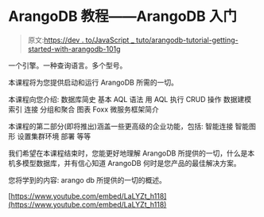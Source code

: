 # ArangoDB 教程——ArangoDB 入门

> 原文:[https://dev . to/JavaScript _ tuto/arangodb-tutorial-getting-started-with-arangodb-101g](https://dev.to/javascript_tuto/arangodb-tutorial-getting-started-with-arangodb-101g)

一个引擎。一种查询语言。多个型号。

本课程将为您提供启动和运行 ArangoDB 所需的一切。

本课程向您介绍:
数据库简史
基本 AQL 语法
用 AQL 执行 CRUD 操作
数据建模
索引
连接
分组和聚合
图表
Foxx 微服务框架简介

本课程的第二部分(即将推出)涵盖一些更高级的企业功能，包括:
智能连接
智能图形
设置集群环境
部署
等等

我们希望在本课程结束时，您能更好地理解 ArangoDB 所提供的一切，什么是本机多模型数据库，并有信心知道 ArangoDB 何时是您产品的最佳解决方案。

您将学到的内容:
arango db 所提供的一切的概述。

[https://www.youtube.com/embed/LaLYZt_h118](https://www.youtube.com/embed/LaLYZt_h118)